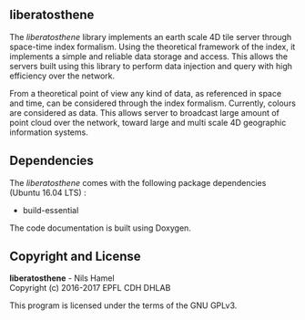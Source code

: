 ## liberatosthene

The _liberatosthene_ library implements an earth scale 4D tile server through space-time index formalism. Using the theoretical framework of the index, it implements a simple and reliable data storage and access. This allows the servers built using this library to perform data injection and query with high efficiency over the network.

From a theoretical point of view any kind of data, as referenced in space and time, can be considered through the index formalism. Currently, colours are considered as data. This allows server to broadcast large amount of point cloud over the network, toward large and multi scale 4D geographic information systems.

## Dependencies

The _liberatosthene_ comes with the following package dependencies (Ubuntu 16.04 LTS) :

* build-essential

The code documentation is built using Doxygen.

## Copyright and License

**liberatosthene** - Nils Hamel <br >
Copyright (c) 2016-2017 EPFL CDH DHLAB

This program is licensed under the terms of the GNU GPLv3.
